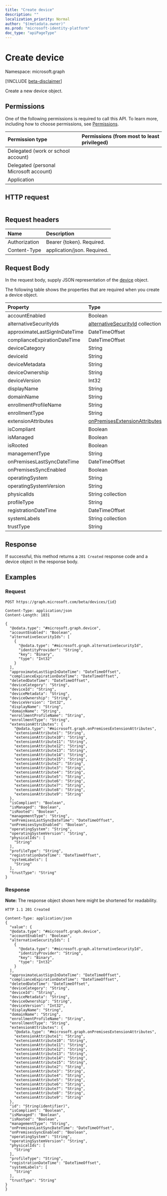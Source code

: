 ```yaml
---
title: "Create device"
description: ""
localization_priority: Normal
author: "$(metadata.owner)"
ms.prod: "microsoft-identity-platform"
doc_type: "apiPageType"
---
```


# Create device

Namespace: microsoft.graph

[!INCLUDE [beta-disclaimer](../../includes/beta-disclaimer.md)]

Create a new device object.

## Permissions

One of the following permissions is required to call this API. To learn more, including how to choose permissions, see [Permissions](/graph/permissions-reference).

| Permission type                        | Permissions (from most to least privileged) |
| :------------------------------------- | :------------------------------------------ |
| Delegated (work or school account)     |                                             |
| Delegated (personal Microsoft account) |                                             |
| Application                            |                                             |

## HTTP request

<!-- {
  "blockType": "ignored"
}
-->

```http

```

## Request headers

| Name          | Description                 |
| :------------ | :-------------------------- |
| Authorization | Bearer {token}. Required.   |
| Content-Type  | application/json. Required. |

## Request Body

In the request body, supply JSON representation of the [device](../resources/-device.md) object.

<!-- Actions and Functions -->

<!-- CRUD Methods -->

The following table shows the properties that are required when you create a device object.

| Property                      | Type                                                                           | Description |
| :---------------------------- | :----------------------------------------------------------------------------- | :---------- |
| accountEnabled                | Boolean                                                                        |             |
| alternativeSecurityIds        | [alternativeSecurityId](../resources/alternativesecurityid.md) collection      |             |
| approximateLastSignInDateTime | DateTimeOffset                                                                 |             |
| complianceExpirationDateTime  | DateTimeOffset                                                                 |             |
| deviceCategory                | String                                                                         |             |
| deviceId                      | String                                                                         |             |
| deviceMetadata                | String                                                                         |             |
| deviceOwnership               | String                                                                         |             |
| deviceVersion                 | Int32                                                                          |             |
| displayName                   | String                                                                         |             |
| domainName                    | String                                                                         |             |
| enrollmentProfileName         | String                                                                         |             |
| enrollmentType                | String                                                                         |             |
| extensionAttributes           | [onPremisesExtensionAttributes](../resources/onpremisesextensionattributes.md) |             |
| isCompliant                   | Boolean                                                                        |             |
| isManaged                     | Boolean                                                                        |             |
| isRooted                      | Boolean                                                                        |             |
| managementType                | String                                                                         |             |
| onPremisesLastSyncDateTime    | DateTimeOffset                                                                 |             |
| onPremisesSyncEnabled         | Boolean                                                                        |             |
| operatingSystem               | String                                                                         |             |
| operatingSystemVersion        | String                                                                         |             |
| physicalIds                   | String collection                                                              |             |
| profileType                   | String                                                                         |             |
| registrationDateTime          | DateTimeOffset                                                                 |             |
| systemLabels                  | String collection                                                              |             |
| trustType                     | String                                                                         |             |

## Response

If successful, this method returns a `201 Created` response code and a device object in the response body.

## Examples

### Request

<!-- {
  "blockType": "request",
  "name": "create_device"
}
-->

```http
POST https://graph.microsoft.com/beta/devices/{id}

Content-Type: application/json
Content-Length: 1831

{
  "@odata.type": "#microsoft.graph.device",
  "accountEnabled": "Boolean",
  "alternativeSecurityIds": [
    {
      "@odata.type": "#microsoft.graph.alternativeSecurityId",
      "identityProvider": "String",
      "key": "Binary",
      "type": "Int32"
    }
  ],
  "approximateLastSignInDateTime": "DateTimeOffset",
  "complianceExpirationDateTime": "DateTimeOffset",
  "deletedDateTime": "DateTimeOffset",
  "deviceCategory": "String",
  "deviceId": "String",
  "deviceMetadata": "String",
  "deviceOwnership": "String",
  "deviceVersion": "Int32",
  "displayName": "String",
  "domainName": "String",
  "enrollmentProfileName": "String",
  "enrollmentType": "String",
  "extensionAttributes": {
    "@odata.type": "#microsoft.graph.onPremisesExtensionAttributes",
    "extensionAttribute1": "String",
    "extensionAttribute10": "String",
    "extensionAttribute11": "String",
    "extensionAttribute12": "String",
    "extensionAttribute13": "String",
    "extensionAttribute14": "String",
    "extensionAttribute15": "String",
    "extensionAttribute2": "String",
    "extensionAttribute3": "String",
    "extensionAttribute4": "String",
    "extensionAttribute5": "String",
    "extensionAttribute6": "String",
    "extensionAttribute7": "String",
    "extensionAttribute8": "String",
    "extensionAttribute9": "String"
  },
  "isCompliant": "Boolean",
  "isManaged": "Boolean",
  "isRooted": "Boolean",
  "managementType": "String",
  "onPremisesLastSyncDateTime": "DateTimeOffset",
  "onPremisesSyncEnabled": "Boolean",
  "operatingSystem": "String",
  "operatingSystemVersion": "String",
  "physicalIds": [
    "String"
  ],
  "profileType": "String",
  "registrationDateTime": "DateTimeOffset",
  "systemLabels": [
    "String"
  ],
  "trustType": "String"
}

```

### Response

**Note:** The response object shown here might be shortened for readability.

<!-- {
  "blockType": "response",
  "truncated": true,
  "@odata.type": "Microsoft.DirectoryServices.device"
}
-->

```http
HTTP 1.1 201 Created

Content-Type: application/json
{
  "value": {
  "@odata.type": "#microsoft.graph.device",
  "accountEnabled": "Boolean",
  "alternativeSecurityIds": [
    {
      "@odata.type": "#microsoft.graph.alternativeSecurityId",
      "identityProvider": "String",
      "key": "Binary",
      "type": "Int32"
    }
  ],
  "approximateLastSignInDateTime": "DateTimeOffset",
  "complianceExpirationDateTime": "DateTimeOffset",
  "deletedDateTime": "DateTimeOffset",
  "deviceCategory": "String",
  "deviceId": "String",
  "deviceMetadata": "String",
  "deviceOwnership": "String",
  "deviceVersion": "Int32",
  "displayName": "String",
  "domainName": "String",
  "enrollmentProfileName": "String",
  "enrollmentType": "String",
  "extensionAttributes": {
    "@odata.type": "#microsoft.graph.onPremisesExtensionAttributes",
    "extensionAttribute1": "String",
    "extensionAttribute10": "String",
    "extensionAttribute11": "String",
    "extensionAttribute12": "String",
    "extensionAttribute13": "String",
    "extensionAttribute14": "String",
    "extensionAttribute15": "String",
    "extensionAttribute2": "String",
    "extensionAttribute3": "String",
    "extensionAttribute4": "String",
    "extensionAttribute5": "String",
    "extensionAttribute6": "String",
    "extensionAttribute7": "String",
    "extensionAttribute8": "String",
    "extensionAttribute9": "String"
  },
  "id": "String(identifier)",
  "isCompliant": "Boolean",
  "isManaged": "Boolean",
  "isRooted": "Boolean",
  "managementType": "String",
  "onPremisesLastSyncDateTime": "DateTimeOffset",
  "onPremisesSyncEnabled": "Boolean",
  "operatingSystem": "String",
  "operatingSystemVersion": "String",
  "physicalIds": [
    "String"
  ],
  "profileType": "String",
  "registrationDateTime": "DateTimeOffset",
  "systemLabels": [
    "String"
  ],
  "trustType": "String"
}
}

```
